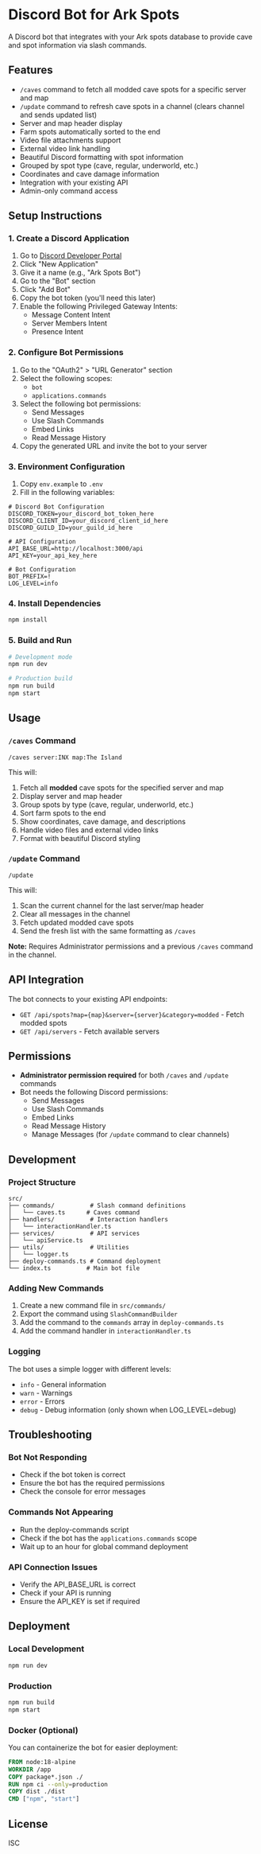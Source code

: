 # Discord Bot for Ark Spots

A Discord bot that integrates with your Ark spots database to provide cave and spot information via slash commands.

## Features

- `/caves` command to fetch all modded cave spots for a specific server and map
- `/update` command to refresh cave spots in a channel (clears channel and sends updated list)
- Server and map header display
- Farm spots automatically sorted to the end
- Video file attachments support
- External video link handling
- Beautiful Discord formatting with spot information
- Grouped by spot type (cave, regular, underworld, etc.)
- Coordinates and cave damage information
- Integration with your existing API
- Admin-only command access

## Setup Instructions

### 1. Create a Discord Application

1. Go to [Discord Developer Portal](https://discord.com/developers/applications)
2. Click "New Application"
3. Give it a name (e.g., "Ark Spots Bot")
4. Go to the "Bot" section
5. Click "Add Bot"
6. Copy the bot token (you'll need this later)
7. Enable the following Privileged Gateway Intents:
   - Message Content Intent
   - Server Members Intent
   - Presence Intent

### 2. Configure Bot Permissions

1. Go to the "OAuth2" > "URL Generator" section
2. Select the following scopes:
   - `bot`
   - `applications.commands`
3. Select the following bot permissions:
   - Send Messages
   - Use Slash Commands
   - Embed Links
   - Read Message History
4. Copy the generated URL and invite the bot to your server

### 3. Environment Configuration

1. Copy `env.example` to `.env`
2. Fill in the following variables:

```env
# Discord Bot Configuration
DISCORD_TOKEN=your_discord_bot_token_here
DISCORD_CLIENT_ID=your_discord_client_id_here
DISCORD_GUILD_ID=your_guild_id_here

# API Configuration
API_BASE_URL=http://localhost:3000/api
API_KEY=your_api_key_here

# Bot Configuration
BOT_PREFIX=!
LOG_LEVEL=info
```

### 4. Install Dependencies

```bash
npm install
```

### 5. Build and Run

```bash
# Development mode
npm run dev

# Production build
npm run build
npm start
```

## Usage

### `/caves` Command

```
/caves server:INX map:The Island
```

This will:
1. Fetch all **modded** cave spots for the specified server and map
2. Display server and map header
3. Group spots by type (cave, regular, underworld, etc.)
4. Sort farm spots to the end
5. Show coordinates, cave damage, and descriptions
6. Handle video files and external video links
7. Format with beautiful Discord styling

### `/update` Command

```
/update
```

This will:
1. Scan the current channel for the last server/map header
2. Clear all messages in the channel
3. Fetch updated modded cave spots
4. Send the fresh list with the same formatting as `/caves`

**Note:** Requires Administrator permissions and a previous `/caves` command in the channel.

## API Integration

The bot connects to your existing API endpoints:

- `GET /api/spots?map={map}&server={server}&category=modded` - Fetch modded spots
- `GET /api/servers` - Fetch available servers

## Permissions

- **Administrator permission required** for both `/caves` and `/update` commands
- Bot needs the following Discord permissions:
  - Send Messages
  - Use Slash Commands
  - Embed Links
  - Read Message History
  - Manage Messages (for `/update` command to clear channels)

## Development

### Project Structure

```
src/
├── commands/          # Slash command definitions
│   └── caves.ts      # Caves command
├── handlers/          # Interaction handlers
│   └── interactionHandler.ts
├── services/          # API services
│   └── apiService.ts
├── utils/             # Utilities
│   └── logger.ts
├── deploy-commands.ts # Command deployment
└── index.ts          # Main bot file
```

### Adding New Commands

1. Create a new command file in `src/commands/`
2. Export the command using `SlashCommandBuilder`
3. Add the command to the `commands` array in `deploy-commands.ts`
4. Add the command handler in `interactionHandler.ts`

### Logging

The bot uses a simple logger with different levels:
- `info` - General information
- `warn` - Warnings
- `error` - Errors
- `debug` - Debug information (only shown when LOG_LEVEL=debug)

## Troubleshooting

### Bot Not Responding
- Check if the bot token is correct
- Ensure the bot has the required permissions
- Check the console for error messages

### Commands Not Appearing
- Run the deploy-commands script
- Check if the bot has the `applications.commands` scope
- Wait up to an hour for global command deployment

### API Connection Issues
- Verify the API_BASE_URL is correct
- Check if your API is running
- Ensure the API_KEY is set if required

## Deployment

### Local Development
```bash
npm run dev
```

### Production
```bash
npm run build
npm start
```

### Docker (Optional)
You can containerize the bot for easier deployment:

```dockerfile
FROM node:18-alpine
WORKDIR /app
COPY package*.json ./
RUN npm ci --only=production
COPY dist ./dist
CMD ["npm", "start"]
```

## License

ISC 